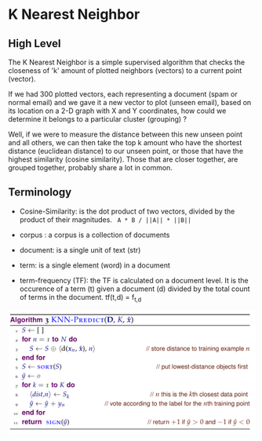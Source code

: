 # K Nearest Neighbor

## High Level
The K Nearest Neighbor is a simple supervised algorithm that checks the closeness of 'k' amount of plotted neighbors (vectors) to a current point (vector).

If we had 300 plotted vectors, each representing a document (spam or normal email) and we gave it a new vector to plot (unseen email), based on its location on 
a 2-D graph with X and Y coordinates, how could we determine it belongs to a particular cluster (grouping) ?

Well, if we were to measure the distance between this new unseen point and all others, we can then take the top k amount who have the shortest distance (euclidean distance) to our unseen point,
or those that have the highest similarity (cosine similarity). Those that are closer together, are grouped together, probably share a lot in common.

## Terminology
- Cosine-Similarity: is the dot product of two vectors, divided by the product of their magnitudes.
` A * B / ||A|| * ||B||`
- corpus : a corpus is a collection of documents
- document: is a single unit of text (str)
- term: is a single element (word) in a document

- term-frequency (TF): the TF is calculated on a document level. It is the occurence of a term (t) given a document (d) divided by the total count of terms in the document. tf(t,d) = f<sub>t,d</sub>
  
![Alt Text](../images/knn_algo.png)
